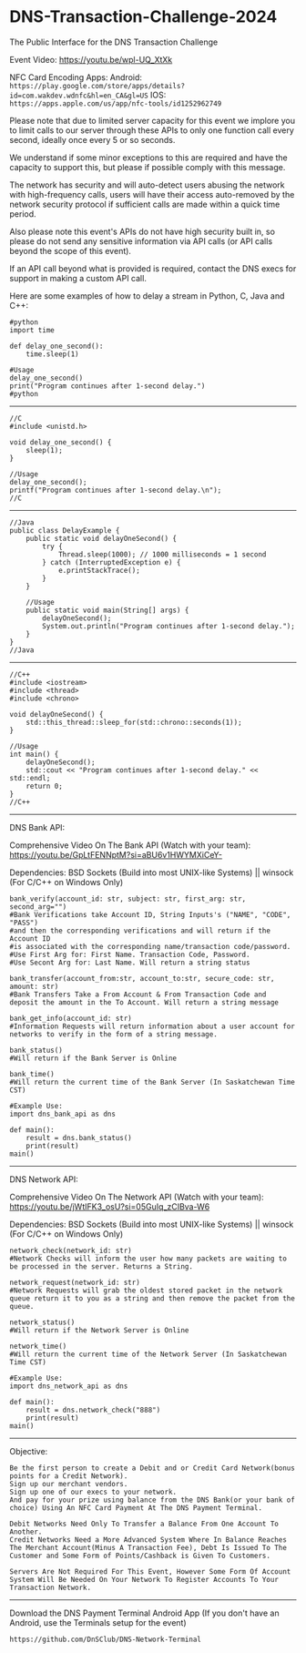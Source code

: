 # DNS-Transaction-Challenge-2024
The Public Interface for the DNS Transaction Challenge

Event Video: https://youtu.be/wpl-UQ_XtXk

NFC Card Encoding Apps:
Android: ```https://play.google.com/store/apps/details?id=com.wakdev.wdnfc&hl=en_CA&gl=US```
IOS: ```https://apps.apple.com/us/app/nfc-tools/id1252962749```

Please note that due to limited server capacity for this event
we implore you to limit calls to our server through these APIs
to only one function call every second, ideally once every 5 or so seconds.

We understand if some minor exceptions to this are required and have the capacity to support this, but please if possible comply with this message.

The network has security and will auto-detect users abusing the network with high-frequency calls, users will have their access auto-removed by the network security protocol if sufficient calls are made within a quick time period.

Also please note this event's APIs do not have high security built in, so please do not send any sensitive information via API calls (or API calls beyond the scope of this event).

If an API call beyond what is provided is required, contact the DNS execs for support in making a custom API call.


Here are some examples of how to delay a stream in Python, C, Java and C++:
```
#python
import time

def delay_one_second():
    time.sleep(1)

#Usage
delay_one_second()
print("Program continues after 1-second delay.")
#python
```
________________________________
```
//C
#include <unistd.h>

void delay_one_second() {
    sleep(1);
}

//Usage
delay_one_second();
printf("Program continues after 1-second delay.\n");
//C
```
________________________________
```
//Java
public class DelayExample {
    public static void delayOneSecond() {
        try {
            Thread.sleep(1000); // 1000 milliseconds = 1 second
        } catch (InterruptedException e) {
            e.printStackTrace();
        }
    }

    //Usage
    public static void main(String[] args) {
        delayOneSecond();
        System.out.println("Program continues after 1-second delay.");
    }
}
//Java
```
________________________________
```
//C++
#include <iostream>
#include <thread>
#include <chrono>

void delayOneSecond() {
    std::this_thread::sleep_for(std::chrono::seconds(1));
}

//Usage
int main() {
    delayOneSecond();
    std::cout << "Program continues after 1-second delay." << std::endl;
    return 0;
}
//C++
```
________________________________


DNS Bank API:

Comprehensive Video On The Bank API (Watch with your team): https://youtu.be/GpLtFENNptM?si=aBU6v1HWYMXiCeY-

Dependencies: BSD Sockets (Build into most UNIX-like Systems) || winsock (For C/C++ on Windows Only)

```
bank_verify(account_id: str, subject: str, first_arg: str, second_arg="")
#Bank Verifications take Account ID, String Inputs's ("NAME", "CODE", "PASS")
#and then the corresponding verifications and will return if the Account ID
#is associated with the corresponding name/transaction code/password.
#Use First Arg for: First Name. Transaction Code, Password.
#Use Secont Arg for: Last Name. Will return a string status

bank_transfer(account_from:str, account_to:str, secure_code: str, amount: str)
#Bank Transfers Take a From Account & From Transaction Code and deposit the amount in the To Account. Will return a string message

bank_get_info(account_id: str)
#Information Requests will return information about a user account for networks to verify in the form of a string message.

bank_status()
#Will return if the Bank Server is Online

bank_time()
#Will return the current time of the Bank Server (In Saskatchewan Time CST)
```
```
#Example Use:
import dns_bank_api as dns

def main():
	result = dns.bank_status()
	print(result)
main()
```
________________________________
DNS Network API:

Comprehensive Video On The Network API (Watch with your team): https://youtu.be/jWtIFK3_osU?si=05GuIq_zCIBva-W6

Dependencies: BSD Sockets (Build into most UNIX-like Systems) || winsock (For C/C++ on Windows Only)

```
network_check(network_id: str)
#Network Checks will inform the user how many packets are waiting to be processed in the server. Returns a String.

network_request(network_id: str)
#Network Requests will grab the oldest stored packet in the network queue return it to you as a string and then remove the packet from the queue.

network_status()
#Will return if the Network Server is Online

network_time()
#Will return the current time of the Network Server (In Saskatchewan Time CST)
```
```
#Example Use:
import dns_network_api as dns

def main():
	result = dns.network_check("888")
	print(result)
main()
```
________________________________
Objective:
```
Be the first person to create a Debit and or Credit Card Network(bonus points for a Credit Network).
Sign up our merchant vendors.
Sign up one of our execs to your network.
And pay for your prize using balance from the DNS Bank(or your bank of choice) Using An NFC Card Payment At The DNS Payment Terminal.

Debit Networks Need Only To Transfer a Balance From One Account To Another.
Credit Networks Need a More Advanced System Where In Balance Reaches The Merchant Account(Minus A Transaction Fee), Debt Is Issued To The Customer and Some Form of Points/Cashback is Given To Customers.

Servers Are Not Required For This Event, However Some Form Of Account System Will Be Needed On Your Network To Register Accounts To Your Transaction Network.
```
________________________________
Download the DNS Payment Terminal Android App (If you don't have an Android, use the Terminals setup for the event)
```
https://github.com/DnSClub/DNS-Network-Terminal
```

